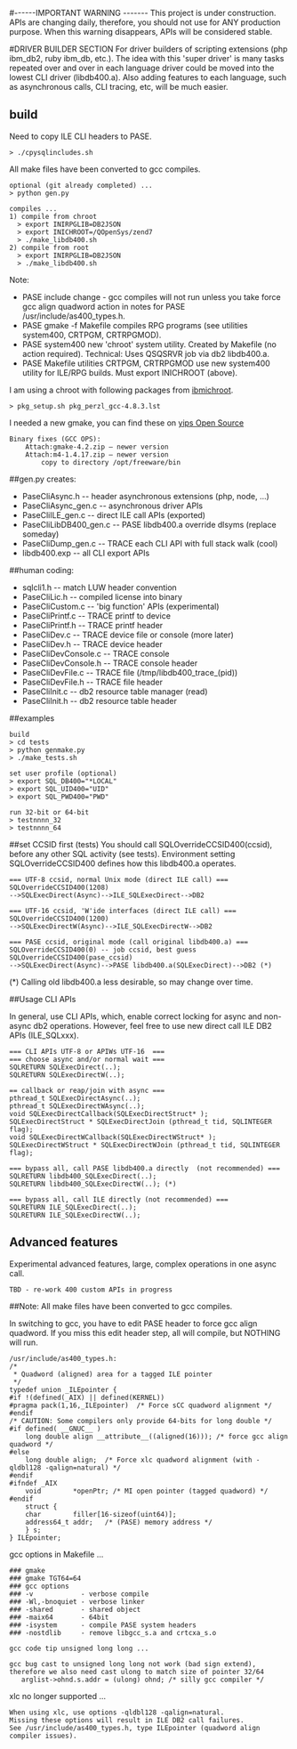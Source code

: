 #------IMPORTANT WARNING -------
This project is under construction. APIs are changing daily, therefore, you should not use for ANY production purpose. 
When this warning disappears, APIs will be considered stable.

#DRIVER BUILDER SECTION
For driver builders of scripting extensions (php ibm_db2, ruby ibm_db, etc.).
The idea with this 'super driver' is many tasks repeated over and over in each
language driver could be moved into the lowest CLI driver (libdb400.a).
Also adding features to each language, such as asynchronous calls, CLI tracing, etc,
will be much easier.

## build
Need to copy ILE CLI headers to PASE.
```
> ./cpysqlincludes.sh 
```

All make files have been converted to gcc compiles.
```
optional (git already completed) ...
> python gen.py

compiles ...
1) compile from chroot
  > export INIRPGLIB=DB2JSON
  > export INICHROOT=/QOpenSys/zend7
  > ./make_libdb400.sh
2) compile from root
  > export INIRPGLIB=DB2JSON
  > ./make_libdb400.sh
```
Note:
* PASE include change - gcc compiles will not run unless you take force gcc align quadword action in notes for PASE /usr/include/as400_types.h.
* PASE gmake -f Makefile compiles RPG programs (see utilities system400, CRTPGM, CRTRPGMOD).
* PASE system400 new 'chroot' system utility. Created by Makefile (no action required). Technical: Uses QSQSRVR job via db2 libdb400.a.
* PASE Makefile utilities CRTPGM, CRTRPGMOD use new system400 utility for ILE/RPG builds. Must export INICHROOT (above).

I am using a chroot with following packages from [ibmichroot](https://bitbucket.org/litmis/ibmichroot). 
```
> pkg_setup.sh pkg_perzl_gcc-4.8.3.lst
```
I needed a new gmake, you can find these on [yips Open Source](http://yips.idevcloud.com/wiki/index.php/PASE/OpenSourceBinaries)
```
Binary fixes (GCC OPS):
    Attach:gmake-4.2.zip — newer version
    Attach:m4-1.4.17.zip — newer version
        copy to directory /opt/freeware/bin 
```

##gen.py creates: 
- PaseCliAsync.h         -- header asynchronous extensions (php, node, ...)
- PaseCliAsync_gen.c     -- asynchronous driver APIs
- PaseCliILE_gen.c       -- direct ILE call APIs (exported)
- PaseCliLibDB400_gen.c  -- PASE libdb400.a override dlsyms (replace someday)
- PaseCliDump_gen.c      -- TRACE each CLI API with full stack walk (cool)
- libdb400.exp           -- all CLI export APIs

##human coding:
- sqlcli1.h              -- match LUW header convention
- PaseCliLic.h           -- compiled license into binary
- PaseCliCustom.c        -- 'big function' APIs (experimental)
- PaseCliPrintf.c        -- TRACE printf to device
- PaseCliPrintf.h        -- TRACE printf header
- PaseCliDev.c           -- TRACE device file or console (more later)
- PaseCliDev.h           -- TRACE device header
- PaseCliDevConsole.c    -- TRACE console
- PaseCliDevConsole.h    -- TRACE console header
- PaseCliDevFile.c       -- TRACE file (/tmp/libdb400_trace_(pid))
- PaseCliDevFile.h       -- TRACE file header
- PaseCliInit.c          -- db2 resource table manager (read)
- PaseCliInit.h          -- db2 resource table header


##examples
```
build
> cd tests
> python genmake.py
> ./make_tests.sh

set user profile (optional)
> export SQL_DB400="*LOCAL"
> export SQL_UID400="UID"
> export SQL_PWD400="PWD"

run 32-bit or 64-bit
> testnnnn_32
> testnnnn_64
```

##set CCSID first (tests)
You should call SQLOverrideCCSID400(ccsid), before any other SQL activity (see tests).
Environment setting SQLOverrideCCSID400 defines how this libdb400.a operates.
```
=== UTF-8 ccsid, normal Unix mode (direct ILE call) ===
SQLOverrideCCSID400(1208)
-->SQLExecDirect(Async)-->ILE_SQLExecDirect-->DB2

=== UTF-16 ccsid, 'W'ide interfaces (direct ILE call) ===
SQLOverrideCCSID400(1200)
-->SQLExecDirectW(Async)-->ILE_SQLExecDirectW-->DB2

=== PASE ccsid, original mode (call original libdb400.a) ===
SQLOverrideCCSID400(0) -- job ccsid, best guess
SQLOverrideCCSID400(pase_ccsid)
-->SQLExecDirect(Async)-->PASE libdb400.a(SQLExecDirect)-->DB2 (*)
```
(*) Calling old libdb400.a less desirable, so may change over time.


##Usage CLI APIs

In general, use CLI APIs, which, enable correct locking for async and non-async db2 operations.
However, feel free to use new direct call ILE DB2 APIs (ILE_SQLxxx). 
```
=== CLI APIs UTF-8 or APIWs UTF-16  ===
=== choose async and/or normal wait === 
SQLRETURN SQLExecDirect(..);
SQLRETURN SQLExecDirectW(..);

== callback or reap/join with async ===
pthread_t SQLExecDirectAsync(..);
pthread_t SQLExecDirectWAsync(..);
void SQLExecDirectCallback(SQLExecDirectStruct* );
SQLExecDirectStruct * SQLExecDirectJoin (pthread_t tid, SQLINTEGER flag);
void SQLExecDirectWCallback(SQLExecDirectWStruct* );
SQLExecDirectWStruct * SQLExecDirectWJoin (pthread_t tid, SQLINTEGER flag);

=== bypass all, call PASE libdb400.a directly  (not recommended) ===
SQLRETURN libdb400_SQLExecDirect(..);
SQLRETURN libdb400_SQLExecDirectW(..); (*)

=== bypass all, call ILE directly (not recommended) ===
SQLRETURN ILE_SQLExecDirect(..);
SQLRETURN ILE_SQLExecDirectW(..);

```

## Advanced features
Experimental advanced features, large, complex operations in one async call.

```
TBD - re-work 400 custom APIs in progress
```

##Note:
All make files have been converted to gcc compiles. 

In switching to gcc, you have to edit PASE header to force gcc align quadword.
If you miss this edit header step, all will compile, but NOTHING will run.

```
/usr/include/as400_types.h:
/*
 * Quadword (aligned) area for a tagged ILE pointer
 */
typedef union _ILEpointer {
#if !(defined(_AIX) || defined(KERNEL))
#pragma pack(1,16,_ILEpointer)	/* Force sCC quadword alignment */
#endif
/* CAUTION: Some compilers only provide 64-bits for long double */
#if defined( __GNUC__ )
    long double	align __attribute__((aligned(16))); /* force gcc align quadword */
#else
    long double align;	/* Force xlc quadword alignment (with -qldbl128 -qalign=natural) */
#endif
#ifndef _AIX
    void		*openPtr; /* MI open pointer (tagged quadword) */
#endif
    struct {
	char		filler[16-sizeof(uint64)];
	address64_t	addr;	/* (PASE) memory address */
    } s;
} ILEpointer;
```

gcc options in Makefile ...
```
### gmake
### gmake TGT64=64
### gcc options
### -v            - verbose compile
### -Wl,-bnoquiet - verbose linker
### -shared       - shared object
### -maix64       - 64bit
### -isystem      - compile PASE system headers
### -nostdlib     - remove libgcc_s.a and crtcxa_s.o

gcc code tip unsigned long long ...

gcc bug cast to unsigned long long not work (bad sign extend), 
therefore we also need cast ulong to match size of pointer 32/64 
   arglist->ohnd.s.addr = (ulong) ohnd; /* silly gcc compiler */
```

xlc no longer supported ...
```
When using xlc, use options -qldbl128 -qalign=natural. 
Missing these options will result in ILE DB2 call failures.
See /usr/include/as400_types.h, type ILEpointer (quadword align compiler issues).
```

